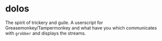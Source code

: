 # dolos

The spirit of trickery and guile. A userscript for Greasemonkey/Tampermonkey and
what have you which communicates with `grobber` and displays the streams.